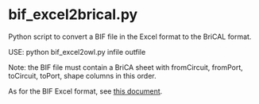 # bif_excel2brical.py
Python script to convert a BIF file in the Excel format to the BriCAL format.

USE: python bif_excel2owl.py infile outfile  

Note: the BIF file must contain a BriCA sheet with fromCircuit, fromPort, toCircuit, toPort, shape columns in this order.

As for the BIF Excel format, see [this document](https://docs.google.com/document/d/1kKGJeG_NjuWqp7uUYvcb_uBiahj7KS_rKfhxtS4LP3c/edit?usp=sharing).

